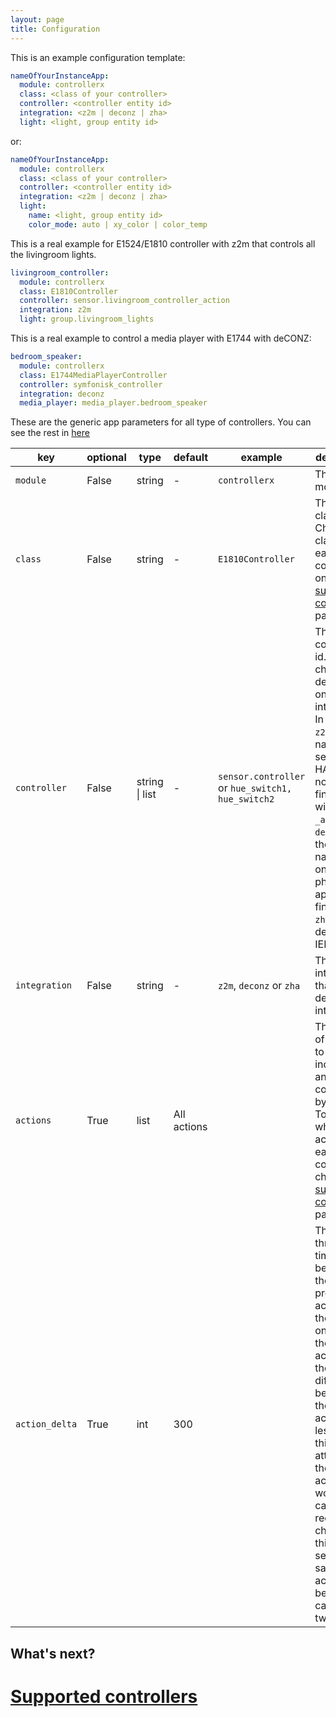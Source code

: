 ```yaml
---
layout: page
title: Configuration
---
```


This is an example configuration template:

```yaml
nameOfYourInstanceApp:
  module: controllerx
  class: <class of your controller>
  controller: <controller entity id>
  integration: <z2m | deconz | zha>
  light: <light, group entity id>
```

or:

```yaml
nameOfYourInstanceApp:
  module: controllerx
  class: <class of your controller>
  controller: <controller entity id>
  integration: <z2m | deconz | zha>
  light:
    name: <light, group entity id>
    color_mode: auto | xy_color | color_temp
```

This is a real example for E1524/E1810 controller with z2m that controls all the livingroom lights.

```yaml
livingroom_controller:
  module: controllerx
  class: E1810Controller
  controller: sensor.livingroom_controller_action
  integration: z2m
  light: group.livingroom_lights
```

This is a real example to control a media player with E1744 with deCONZ:

```yaml
bedroom_speaker:
  module: controllerx
  class: E1744MediaPlayerController
  controller: symfonisk_controller
  integration: deconz
  media_player: media_player.bedroom_speaker
```

These are the generic app parameters for all type of controllers. You can see the rest in [here](https://github.com/xaviml/controllerx/wiki/Controller-types)

| key            | optional | type           | default     | example                                           | description                                                                                                                                                                                                                                                                            |
| -------------- | -------- | -------------- | ----------- | ------------------------------------------------- | -------------------------------------------------------------------------------------------------------------------------------------------------------------------------------------------------------------------------------------------------------------------------------------- |
| `module`       | False    | string         | -           | `controllerx`                                     | The Python module                                                                                                                                                                                                                                                                      |
| `class`        | False    | string         | -           | `E1810Controller`                                 | The Python class. Check the classes for each controller on the [supported controllers](https://github.com/xaviml/controllerx/wiki/Supported-controllers) page.                                                                                                                         |
| `controller`   | False    | string \| list | -           | `sensor.controller` or `hue_switch1, hue_switch2` | This is the controller id. This will change depending on the integration. In case of `z2m` is the name of the sensor in HA, it normally finishes with `_action`. For `deconz` is the device name given on the phoscon app. And finally, for `zha` is the device IEEE.                  |
| `integration`  | False    | string         | -           | `z2m`, `deconz` or `zha`                          | This is the integration that the device was integrated.                                                                                                                                                                                                                                |
| `actions`      | True     | list           | All actions |                                                   | This is a list of actions to be included and controlled by the app. To see which actions has each controller check the [supported controllers](https://github.com/xaviml/controllerx/wiki/Supported-controllers) page                                                                  |
| `action_delta` | True     | int            | 300         |                                                   | This is the threshold time between the previous action and the next one (being the same action). If the time difference between the two actions is less than this attribute, then the action won't be called. I recommend changing this if you see the same action being called twice. |


## What's next?

# [Supported controllers](../controllers)
